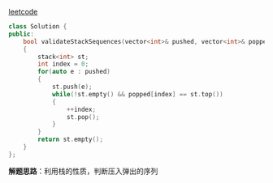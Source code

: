 [leetcode](https://leetcode-cn.com/problems/zhan-de-ya-ru-dan-chu-xu-lie-lcof/)

```c++
class Solution {
public:
    bool validateStackSequences(vector<int>& pushed, vector<int>& popped) 
    {
        stack<int> st;
        int index = 0;
        for(auto e : pushed)
        {
            st.push(e);
            while(!st.empty() && popped[index] == st.top())
            {
                ++index;
                st.pop();
            }
        }
        return st.empty();
    }
};
```

**解题思路**：利用栈的性质，判断压入弹出的序列

